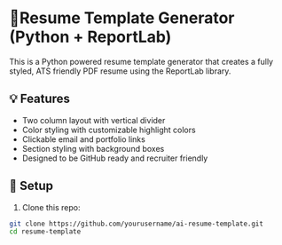 # 📝Resume Template Generator (Python + ReportLab)

This is a Python powered resume template generator that creates a fully styled, ATS friendly PDF resume using the ReportLab library.

## 💡 Features

- Two column layout with vertical divider
- Color styling with customizable highlight colors
- Clickable email and portfolio links
- Section styling with background boxes
- Designed to be GitHub ready and recruiter friendly

## 🔧 Setup

1. Clone this repo:
```bash
git clone https://github.com/yourusername/ai-resume-template.git
cd resume-template
